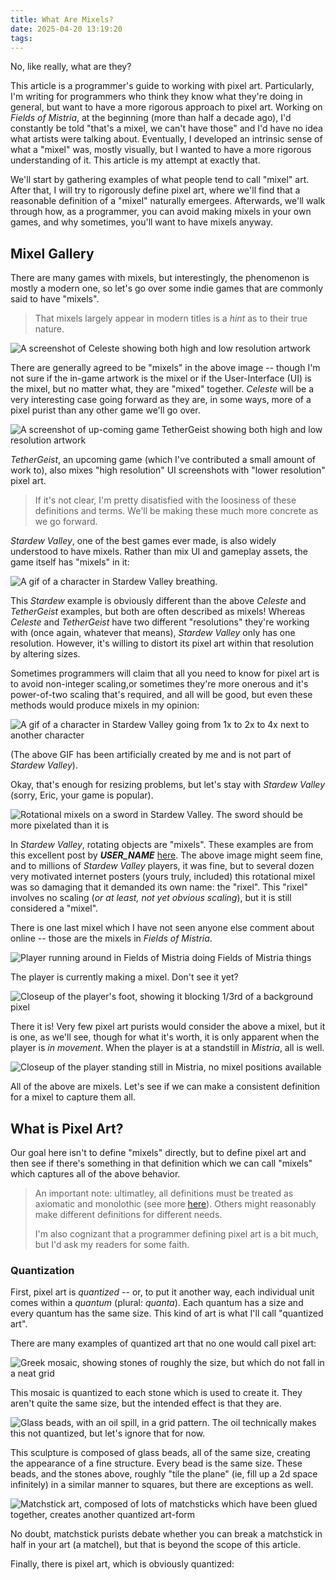 ```yaml
---
title: What Are Mixels?
date: 2025-04-20 13:19:20
tags:
---
```


No, like really, what are they?

This article is a programmer's guide to working with pixel art. Particularly, I'm writing for programmers who think they know what they're doing in general, but want to have a more rigorous approach to pixel art. Working on *Fields of Mistria*, at the beginning (more than half a decade ago), I'd constantly be told "that's a mixel, we can't have those" and I'd have no idea what artists were talking about. Eventually, I developed an intrinsic sense of what a "mixel" was, mostly visually, but I wanted to have a more rigorous understanding of it. This article is my attempt at exactly that.

We'll start by gathering examples of what people tend to call "mixel" art. After that, I will try to rigorously define pixel art, where we'll find that a reasonable definition of a "mixel" naturally emergees. Afterwards, we'll walk through how, as a programmer, you can avoid making mixels in your own games, and why sometimes, you'll want to have mixels anyway.

## Mixel Gallery

There are many games with mixels, but interestingly, the phenomenon is mostly a modern one, so let's go over some indie games that are commonly said to have "mixels".

> That mixels largely appear in modern titles is a *hint* as to their true nature.

![A screenshot of *Celeste* showing both high and low resolution artwork](celeste.png)

There are generally agreed to be "mixels" in the above image -- though I'm not sure if the in-game artwork is the mixel or if the User-Interface (UI) is the mixel, but no matter what, they are "mixed" together. *Celeste* will be a very interesting case going forward as they are, in some ways, more of a pixel purist than any other game we'll go over.

![A screenshot of up-coming game *TetherGeist* showing both high and low resolution artwork](tethergeist.jpg)

*TetherGeist*, an upcoming game (which I've contributed a small amount of work to), also mixes "high resolution" UI screenshots with "lower resolution" pixel art.

> If it's not clear, I'm pretty disatisfied with the loosiness of these definitions and terms. We'll be making these much more concrete as we go forward.

*Stardew Valley*, one of the best games ever made, is also widely understood to have mixels. Rather than mix UI and gameplay assets, the game itself has "mixels" in it:

![A gif of a character in Stardew Valley breathing.](./stardew_valley_breathing.gif)

This *Stardew* example is obviously different than the above *Celeste* and *TetherGeist* examples, but both are often described as mixels! Whereas *Celeste* and *TetherGeist* have two different "resolutions" they're working with (once again, whatever that means), *Stardew Valley* only has one resolution. However, it's willing to distort its pixel art within that resolution by altering sizes.

Sometimes programmers will claim that all you need to know for pixel art is to avoid non-integer scaling,or sometimes they're more onerous and it's power-of-two scaling that's required, and all will be good, but even these methods would produce mixels in my opinion:

![A gif of a character in Stardew Valley going from 1x to 2x to 4x next to another character](./stardew_valley_mockup.gif)

(The above GIF has been artificially created by me and is not part of *Stardew Valley*).

Okay, that's enough for resizing problems, but let's stay with *Stardew Valley* (sorry, Eric, your game is popular).

![Rotational mixels on a sword in *Stardew Valley*. The sword should be more pixelated than it is](./stardew_valley_sword.png)

In *Stardew Valley*, rotating objects are "mixels". These examples are from this excellent post by ***USER_NAME*** [here](link_to_post.com). The above image might seem fine, and to millions of *Stardew Valley* players, it was fine, but to several dozen very motivated internet posters (yours truly, included) this rotational mixel was so damaging that it demanded its own name: the "rixel". This "rixel" involves no scaling (*or at least, not yet obvious scaling*), but it is still considered a "mixel".

There is one last mixel which I have not seen anyone else comment about online -- those are the mixels in *Fields of Mistria*.

![Player running around in *Fields of Mistria* doing *Fields of Mistria* things](./fields_of_mistria.png)

The player is currently making a mixel. Don't see it yet?

![Closeup of the player's foot, showing it blocking 1/3rd of a background pixel](./fields_of_mistria_closeup.png)

There it is! Very few pixel art purists would consider the above a mixel, but it is one, as we'll see, though for what it's worth, it is only apparent when the player is *in movement*. When the player is at a standstill in *Mistria*, all is well.

![Closeup of the player standing still in *Mistria*, no mixel positions available](./fields_of_mistria_stationary_mixel_fix.png)

All of the above are mixels. Let's see if we can make a consistent definition for a mixel to capture them all.

## What is Pixel Art?

Our goal here isn't to define "mixels" directly, but to define pixel art and then see if there's something in that definition which we can call "mixels" which captures all of the above behavior.

> An important note: ultimatley, all definitions must be treated as axiomatic and monolothic (see more [here](https://en.wikipedia.org/wiki/Structure,_Sign,_and_Play_in_the_Discourse_of_the_Human_Sciences)). Others might reasonably make different definitions for different needs.
>
> I'm also cognizant that a programmer defining pixel art is a bit much, but I'd ask my readers for some faith.

### Quantization

First, pixel art is *quantized* -- or, to put it another way, each individual unit comes within a *quantum* (plural: *quanta*). Each quantum has a size and every quantum has the same size. This kind of art is what I'll call "quantized art".

There are many examples of quantized art that no one would call pixel art:

![Greek mosaic, showing stones of roughly the size, but which do not fall in a neat grid](./greek_mosaic.png)

This mosaic is quantized to each stone which is used to create it. They aren't quite the same size, but the intended effect is that they are.

![Glass beads, with an oil spill, in a grid pattern. The oil technically makes this not quantized, but let's ignore that for now.](./greek_mosaic.png)

This sculpture is composed of glass beads, all of the same size, creating the appearance of a fine structure. Every bead is the same size.
These beads, and the stones above, roughly "tile the plane" (ie, fill up a 2d space infinitely) in a similar manner to squares, but there are exceptions as well.

![Matchstick art, composed of lots of matchsticks which have been glued together, creates another quantized art-form](./matchstick_art.png)

No doubt, matchstick purists debate whether you can break a matchstick in half in your art (a matchel), but that is beyond the scope of this article.

Finally, there is pixel art, which is obviously quantized:

